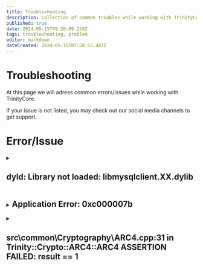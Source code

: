 ```yaml
---
title: Troubleshooting
description: Collection of common troubles while working with TrinityCore
published: true
date: 2024-05-15T09:20:09.258Z
tags: troubleshooting, problem
editor: markdown
dateCreated: 2024-05-15T07:58:53.487Z
---
```


# Troubleshooting
At this page we will adress common errors/issues while working with TrinityCore.

If your issue is not listed, you may check out our social media channels to get support.

# Error/Issue

<details>
<summary><h2 style="display:inline-block">dyld: Library not loaded: libmysqlclient.XX.dylib</h2></summary>  
  
  # Tabs {.tabset}
  ## Issue

  Under macOS if you try to run the core and get the following error:

  ```bash
  dyld: Library not loaded: libmysqlclient.18.dylib

  Referenced from: /your/path/to/bin/./worldserver
  Reason: image not found
  Trace/BPT trap: 5
  ```

  This means it is looking for libmysqlclient.18.dylib file under /usr/lib/ folder but that file is not there.

  ## Solution

  The solution is to locate that file and create a symbolic link under /usr/lib/ by typing:

  ```bash
  sudo ln -s /path/to/your/libmysqlclient.18.dylib /usr/lib/libmysqlclient.18.dylib
  ```

  For example:

  ```bash
  sudo ln -s /usr/local/mysql/lib/libmysqlclient.18.dylib /usr/lib/libmysqlclient.18.dylib
  ```
</details>
<details>
<summary><h2 style="display:inline-block">Application Error: 0xc000007b</h2></summary>  
  
  # Tabs {.tabset}
  ## Issue
  The following error appears when launching worldserver.exe, authserver.exe or bnetserver.exe:
  
  ```
  Application Error
  
  The application was unable to start correctly (0xc000007b). Click OK to close the application.
  ```
  
  ## Solution1  
  This error usually happens when mixing 32 bit and 64 bit DLLs.
  
  It means that if you compiled TC in 32 bits mode (CMake option selected was "Visual Studio 12 2013") you will need the required DLLs in 32 bits as well.
  If you compiled TC in 64 bits mode (Cmake option selected was "Visual Studio 12 2013 Win64") you need all the DLLs in 64 bits mode. 

  >  1. Make sure that the DLLs: libeay32.dll, libmysql.dll, ssleay32.dll and libzmq-v120-mt-X_X_X.dll match the compile mode you selected.
  > a. Unsure if a .dll is 32 bits or 64 bits? See How to tell if .dll is 32 bits or 64 bits?.
  > b. Download links to all these dependencies are available in the page Requirements.
    <!-- {blockquote:.is-success} -->

  ## Solution2
  
  > This error always occurs when you run 32bit applications on a 64bit operating system, never on 32bit operating systems.
  >  1. Install the corresponding / matching 32bit (x86) Visual C++ Runtime distributable, vcredist_x86.exe to solve the issue.
    <!-- {blockquote:.is-success} -->

</details>
<details>
<summary><h2 style="display:inline-block">src\common\Cryptography\ARC4.cpp:31 in Trinity::Crypto::ARC4::ARC4 ASSERTION FAILED:
result == 1</h2></summary>  
  
  # Tabs {.tabset}
  ## Issue
  The following error appears when trying to login:
  
  ```
  ...src\common\Cryptography\ARC4.cpp:31 in Trinity::Crypto::ARC4::ARC4 ASSERTION FAILED:
result == 1
  ```
  
  ## Solution
  Your core has been compiled with OpenSSL 3.x. Therefor it requires legacy.dll.
  As written in the Windows Installation guide you forgot to copy the legacy.dll from openssl to your core folder.

  >  Copy your openssl legacy.dll to your core folder
    <!-- {blockquote:.is-success} -->
</details>